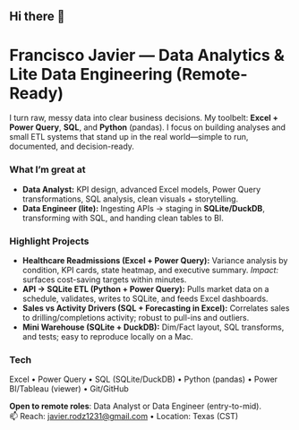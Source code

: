 ## Hi there 👋

# Francisco Javier — Data Analytics & Lite Data Engineering (Remote-Ready)

I turn raw, messy data into clear business decisions. My toolbelt: **Excel + Power Query**, **SQL**, and **Python** (pandas). I focus on building analyses and small ETL systems that stand up in the real world—simple to run, documented, and decision-ready.

### What I’m great at
- **Data Analyst:** KPI design, advanced Excel models, Power Query transformations, SQL analysis, clean visuals + storytelling.
- **Data Engineer (lite):** Ingesting APIs → staging in **SQLite/DuckDB**, transforming with SQL, and handing clean tables to BI.

### Highlight Projects
- **Healthcare Readmissions (Excel + Power Query):** Variance analysis by condition, KPI cards, state heatmap, and executive summary. *Impact:* surfaces cost-saving targets within minutes.
- **API → SQLite ETL (Python + Power Query):** Pulls market data on a schedule, validates, writes to SQLite, and feeds Excel dashboards.
- **Sales vs Activity Drivers (SQL + Forecasting in Excel):** Correlates sales to drilling/completions activity; robust to pull-ins and outliers.
- **Mini Warehouse (SQLite + DuckDB):** Dim/Fact layout, SQL transforms, and tests; easy to reproduce locally on a Mac.

### Tech
Excel • Power Query • SQL (SQLite/DuckDB) • Python (pandas) • Power BI/Tableau (viewer) • Git/GitHub

**Open to remote roles**: Data Analyst or Data Engineer (entry-to-mid).  
📫 Reach: javier.rodz1231@gmail.com • Location: Texas (CST)
